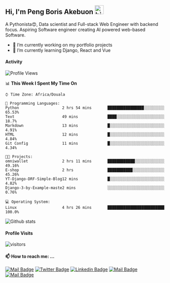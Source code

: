  ## Hi, I'm Peng Boris Akebuon <img src="https://user-images.githubusercontent.com/1303154/88677602-1635ba80-d120-11ea-84d8-d263ba5fc3c0.gif" width="28px" alt="hi">

 A Pythonista😍, Data scientist and Full-stack Web Engineer with backend focus. Aspiring Software engineer creating AI powered web-based Software.
- 🔭 I’m currently working on my portfolio projects
- 🌱 I’m currently learning Django, React and Vue

#### Activity
<!--START_SECTION:waka-->
![Profile Views](http://img.shields.io/badge/Profile%20Views-33-blue)

📊 **This Week I Spent My Time On** 

```text
⌚︎ Time Zone: Africa/Douala

💬 Programming Languages: 
Python                   2 hrs 54 mins       ████████████████░░░░░░░░░   65.53% 
Text                     49 mins             ████░░░░░░░░░░░░░░░░░░░░░   18.7% 
Markdown                 13 mins             █░░░░░░░░░░░░░░░░░░░░░░░░   4.91% 
HTML                     12 mins             █░░░░░░░░░░░░░░░░░░░░░░░░   4.84% 
Git Config               11 mins             █░░░░░░░░░░░░░░░░░░░░░░░░   4.34%

🐱‍💻 Projects: 
omniwallet               2 hrs 11 mins       ████████████░░░░░░░░░░░░░   49.16% 
E-shop                   2 hrs               ███████████░░░░░░░░░░░░░░   45.26% 
YT-Django-DRF-Simple-Blog12 mins             █░░░░░░░░░░░░░░░░░░░░░░░░   4.82% 
Django-3-by-Example-maste2 mins              ░░░░░░░░░░░░░░░░░░░░░░░░░   0.76%

💻 Operating System: 
Linux                    4 hrs 26 mins       █████████████████████████   100.0%

```


<!--END_SECTION:waka-->


![Github stats](https://github-readme-stats.vercel.app/api?username=itzomen&theme=vue&show_icons=true&count_private=true)
 
 #### Profile Visits 

![visitors](https://visitor-badge.glitch.me/badge?page_id=itzomen)

#### 📫 How to reach me: ...

[![Mail Badge](https://img.shields.io/badge/-itzomen-c0392b?style=flat&labelColor=c0392b&logo=gmail&logoColor=white)](mailto:peng.akebuon2468@gmail.com)
[![Twitter Badge](https://img.shields.io/badge/-@itz_an_omen-1ca0f1?style=flat&labelColor=1ca0f1&logo=twitter&logoColor=white&link=https://twitter.com/itz_an_omen)](https://twitter.com/itz_an_omen/) [![Linkedin Badge](https://img.shields.io/badge/-Peng_Boris_Akebuon-0e76a8?style=flat&labelColor=0e76a8&logo=linkedin&logoColor=white)](https://www.linkedin.com/in/peng-boris-akebuon-0b8ba0195/)
 [![Mail Badge](https://img.shields.io/badge/-Academy_Omen-e74c3c?style=flat&labelColor=e74c3c&logo=youtube&logoColor=white)](https://https://www.youtube.com/channel/UCknaAfNfqKQDQFnqP2zMA6A?view_as=subscriber)  [![Mail Badge](https://img.shields.io/badge/-@itz_an_omen-405DE6?style=flat&labelColor=5851DB&logo=instagram&logoColor=white)](https://instagram.com/itz_an_omen)
